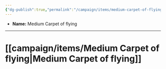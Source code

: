 ```yaml
---
{"dg-publish":true,"permalink":"/campaign/items/medium-carpet-of-flying/","created":"2025-10-28T22:13:00.298-07:00","updated":"2025-10-28T22:54:27.832-07:00"}
---
```



<p><span><ul>
<li dir="auto"><strong>Name:</strong> Medium Carpet of flying</li>
</ul></span></p>

---
# [[campaign/items/Medium Carpet of flying\|Medium Carpet of flying]]
